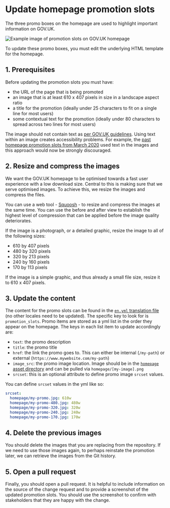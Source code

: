 # Update homepage promotion slots

The three promo boxes on the homepage are used to highlight important information on GOV.UK.

![Example image of promotion slots on GOV.UK homepage](images/homepage-promotion-slots.jpg)

To update these promo boxes, you must edit the underlying HTML template for the homepage.

## 1. Prerequisites

Before updating the promotion slots you must have:

- the URL of the page that is being promoted
- an image that is at least 610 x 407 pixels in size in a landscape aspect ratio
- a title for the promotion (ideally under 25 characters to fit on a single line for most users)
- some contextual text for the promotion (ideally under 80 characters to spread across two lines for most users)

The image should not contain text as [per GOV.UK guidelines](https://www.gov.uk/guidance/content-design/images). Using text within an image creates accessibility problems. For example, the [past homepage promotion slots from March 2020](https://github.com/alphagov/frontend/pull/2292) used text in the images and this approach would now be strongly discouraged.

## 2. Resize and compress the images

We want the GOV.UK homepage to be optimised towards a fast user experience with a low download size. Central to this is making sure that we serve optimised images. To achieve this, we resize the images and compress the files.

You can use a web tool - [Squoosh](https://squoosh.app/) - to resize and compress the images at the same time. You can use the before and after view to establish the highest level of compression that can be applied before the image quality deteriorates.

If the image is a photograph, or a detailed graphic, resize the image to all of the following sizes:

- 610 by 407 pixels
- 480 by 320 pixels
- 320 by 213 pixels
- 240 by 160 pixels
- 170 by 113 pixels

If the image is a simple graphic, and thus already a small file size, resize it to 610 x 407 pixels.

## 3. Update the content

The content for the promo slots can be found in the [`en.yml` translation file](../config/locales/en.yml) (no other locales need to be updated). The specific key to look for is `promotion_slots`. Promo items are stored as a yml list in the order they appear on the homepage. The keys in each list item to update accordingly are:

- `text`: the promo description
- `title`: the promo title
- `href`: the link the promo goes to. This can either be internal (`/my-path`) or external (`https://www.mywebsite.com/my-path`)
- `image_src`: the promo image location. Image should be in the [`homepage` asset directory](https://github.com/alphagov/frontend/tree/main/app/assets/images/homepage) and can be pulled via `homepage/[my-image].png`
- `srcset`: this is an optional attribute to define promo image `srcset` values.

You can define `srcset` values in the yml like so:

```yml
srcset:
  homepage/my-promo.jpg: 610w
  homepage/my-promo-480.jpg: 480w
  homepage/my-promo-320.jpg: 320w
  homepage/my-promo-240.jpg: 240w
  homepage/my-promo-170.jpg: 170w
```

## 4. Delete the previous images

You should delete the images that you are replacing from the repository. If we need to use those images again, to perhaps reinstate the promotion later, we can retrieve the images from the Git history.

## 5. Open a pull request

Finally, you should open a pull request. It is helpful to include information on the source of the change request and to provide a screenshot of the updated promotion slots. You should use the screenshot to confirm with stakeholders that they are happy with the change.
